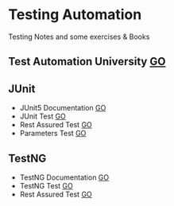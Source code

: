 # Testing Automation
Testing Notes and some exercises & Books

## Test Automation University [GO](https://testautomationu.applitools.com/learningpaths.html)

## JUnit
* JUnit5 Documentation [GO](https://junit.org/junit5/docs/current/user-guide/)
* JUnit Test [GO](https://github.com/HopeMashal/Testing-Automation/tree/master/JUNIT/junitdemo/src)
* Rest Assured Test [GO](https://github.com/HopeMashal/Testing-Automation/tree/master/JUNIT/rest-assured-demo/src)
* Parameters Test [GO](https://github.com/HopeMashal/Testing-Automation/tree/master/JUNIT/param-task-demo/src)

## TestNG
* TestNG Documentation [GO](https://testng.org/doc/documentation-main.html)
* TestNG Test [GO](https://github.com/HopeMashal/Testing-Automation/tree/master/TESTNG/testng-demo/src)
* Rest Assured Test [GO](https://github.com/HopeMashal/Testing-Automation/tree/master/TESTNG/rest-assured-demo/src)